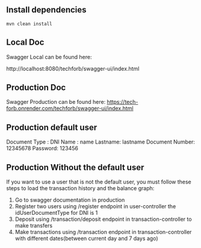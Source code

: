 ## Install dependencies

    mvn clean install
## Local Doc
Swagger Local can be found here:

http://localhost:8080/techforb/swagger-ui/index.html

## Production Doc
Swagger Production can be found here:
https://tech-forb.onrender.com/techforb/swagger-ui/index.html

## Production default user
Document Type : DNI
Name : name
Lastname: lastname
Document Number: 12345678
Password: 123456

## Production Without the default user
If you want to use a user that is not the default user, 
you must follow these steps to load the transaction history and the balance graph:
1) Go to swagger documentation in production
2) Register two users using /register endpoint in user-controller the idUserDocumentType for DNI is 1
3) Deposit using /transaction/deposit endpoint in transaction-controller to make transfers
4) Make transactions using /transaction endpoint in transaction-controller with different dates(between current day and 7 days ago)